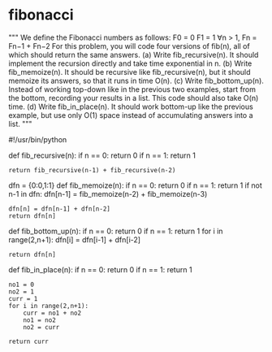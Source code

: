 # fibonacci
"""
We define the Fibonacci numbers as follows:
F0 = 0
F1 = 1
∀n > 1, Fn = Fn−1 + Fn−2
For this problem, you will code four versions of fib(n), all of which should return the
same answers.
(a) Write fib_recursive(n). It should implement the recursion directly and take
time exponential in n.
(b) Write fib_memoize(n). It should be recursive like fib_recursive(n), but it
should memoize its answers, so that it runs in time O(n).
(c) Write fib_bottom_up(n). Instead of working top-down like in the previous two
examples, start from the bottom, recording your results in a list. This code should
also take O(n) time.
(d) Write fib_in_place(n). It should work bottom-up like the previous example,
but use only O(1) space instead of accumulating answers into a list.
"""

#!/usr/bin/python

def fib_recursive(n):
    if n == 0:
        return 0
    if n == 1:
        return 1

    return fib_recursive(n-1) + fib_recursive(n-2)

dfn = {0:0,1:1}
def fib_memoize(n):
    if n == 0:
        return 0
    if n == 1:
        return 1
    if not n-1 in dfn:
        dfn[n-1] = fib_memoize(n-2) + fib_memoize(n-3)

    dfn[n] = dfn[n-1] + dfn[n-2]
    return dfn[n]

def fib_bottom_up(n):
    if n == 0:
        return 0
    if n == 1:
        return 1
    for i in range(2,n+1):
        dfn[i] = dfn[i-1] + dfn[i-2]

    return dfn[n]

def fib_in_place(n):
    if n == 0:
        return 0
    if n == 1:
        return 1

    no1 = 0
    no2 = 1
    curr = 1
    for i in range(2,n+1):
        curr = no1 + no2
        no1 = no2
        no2 = curr

    return curr
